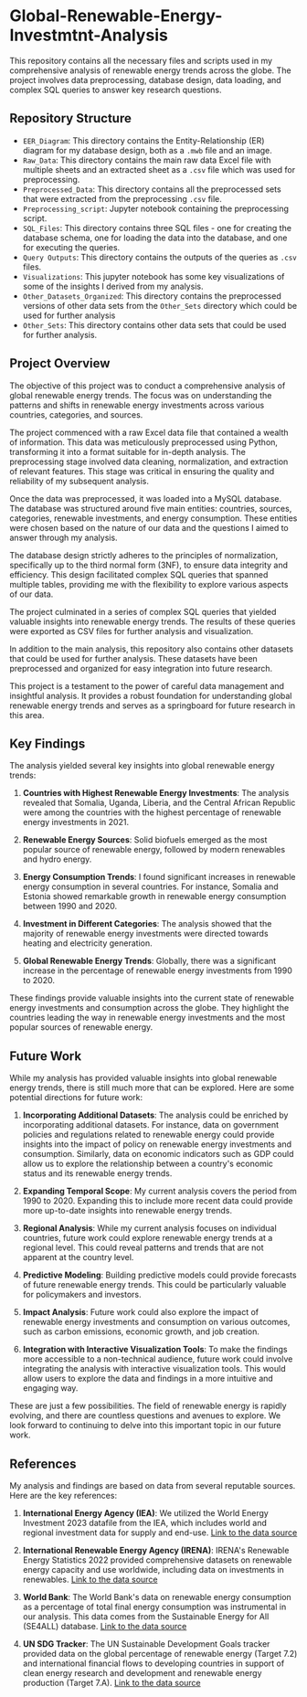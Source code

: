 # Global-Renewable-Energy-Investmtnt-Analysis

This repository contains all the necessary files and scripts used in my comprehensive analysis of renewable energy trends across the globe. The project involves data preprocessing, database design, data loading, and complex SQL queries to answer key research questions.

## Repository Structure

- `EER_Diagram`: This directory contains the Entity-Relationship (ER) diagram for my database design, both as a `.mwb` file and an image.
- `Raw_Data`: This directory contains the main raw data Excel file with multiple sheets and an extracted sheet as a `.csv` file which was used for preprocessing.
- `Preprocessed_Data`: This directory contains all the preprocessed sets that were extracted from the preprocessing `.csv` file. 
- `Preprocessing_script`: Jupyter notebook containing the preprocessing script.
- `SQL_Files`: This directory contains three SQL files - one for creating the database schema, one for loading the data into the database, and one for executing the queries.
- `Query Outputs`: This directory contains the outputs of the queries as `.csv` files.
- `Visualizations`: This jupyter notebook has some key visualizations of some of the insights I derived from my analysis.
- `Other_Datasets_Organized`: This directory contains the preprocessed versions of other data sets from the `Other_Sets` directory which could be used for further analysis
- `Other_Sets`: This directory contains other data sets that could be used for further analysis. 

## Project Overview

The objective of this project was to conduct a comprehensive analysis of global renewable energy trends. The focus was on understanding the patterns and shifts in renewable energy investments across various countries, categories, and sources. 

The project commenced with a raw Excel data file that contained a wealth of information. This data was meticulously preprocessed using Python, transforming it into a format suitable for in-depth analysis. The preprocessing stage involved data cleaning, normalization, and extraction of relevant features. This stage was critical in ensuring the quality and reliability of my subsequent analysis.

Once the data was preprocessed, it was loaded into a MySQL database. The database was structured around five main entities: countries, sources, categories, renewable investments, and energy consumption. These entities were chosen based on the nature of our data and the questions I aimed to answer through my analysis.

The database design strictly adheres to the principles of normalization, specifically up to the third normal form (3NF), to ensure data integrity and efficiency. This design facilitated complex SQL queries that spanned multiple tables, providing me with the flexibility to explore various aspects of our data. 

The project culminated in a series of complex SQL queries that yielded valuable insights into renewable energy trends. The results of these queries were exported as CSV files for further analysis and visualization.

In addition to the main analysis, this repository also contains other datasets that could be used for further analysis. These datasets have been preprocessed and organized for easy integration into future research.

This project is a testament to the power of careful data management and insightful analysis. It provides a robust foundation for understanding global renewable energy trends and serves as a springboard for future research in this area.

## Key Findings

The analysis yielded several key insights into global renewable energy trends:

1. **Countries with Highest Renewable Energy Investments**: The analysis revealed that Somalia, Uganda, Liberia, and the Central African Republic were among the countries with the highest percentage of renewable energy investments in 2021.

2. **Renewable Energy Sources**: Solid biofuels emerged as the most popular source of renewable energy, followed by modern renewables and hydro energy.

3. **Energy Consumption Trends**: I found significant increases in renewable energy consumption in several countries. For instance, Somalia and Estonia showed remarkable growth in renewable energy consumption between 1990 and 2020.

4. **Investment in Different Categories**: The analysis showed that the majority of renewable energy investments were directed towards heating and electricity generation.

5. **Global Renewable Energy Trends**: Globally, there was a significant increase in the percentage of renewable energy investments from 1990 to 2020.

These findings provide valuable insights into the current state of renewable energy investments and consumption across the globe. They highlight the countries leading the way in renewable energy investments and the most popular sources of renewable energy.

## Future Work

While my analysis has provided valuable insights into global renewable energy trends, there is still much more that can be explored. Here are some potential directions for future work:

1. **Incorporating Additional Datasets**: The analysis could be enriched by incorporating additional datasets. For instance, data on government policies and regulations related to renewable energy could provide insights into the impact of policy on renewable energy investments and consumption. Similarly, data on economic indicators such as GDP could allow us to explore the relationship between a country's economic status and its renewable energy trends.

2. **Expanding Temporal Scope**: My current analysis covers the period from 1990 to 2020. Expanding this to include more recent data could provide more up-to-date insights into renewable energy trends.

3. **Regional Analysis**: While my current analysis focuses on individual countries, future work could explore renewable energy trends at a regional level. This could reveal patterns and trends that are not apparent at the country level.

4. **Predictive Modeling**: Building predictive models could provide forecasts of future renewable energy trends. This could be particularly valuable for policymakers and investors.

5. **Impact Analysis**: Future work could also explore the impact of renewable energy investments and consumption on various outcomes, such as carbon emissions, economic growth, and job creation.

6. **Integration with Interactive Visualization Tools**: To make the findings more accessible to a non-technical audience, future work could involve integrating the analysis with interactive visualization tools. This would allow users to explore the data and findings in a more intuitive and engaging way.

These are just a few possibilities. The field of renewable energy is rapidly evolving, and there are countless questions and avenues to explore. We look forward to continuing to delve into this important topic in our future work.

## References

My analysis and findings are based on data from several reputable sources. Here are the key references:

1. **International Energy Agency (IEA)**: We utilized the World Energy Investment 2023 datafile from the IEA, which includes world and regional investment data for supply and end-use. [Link to the data source](https://www.iea.org/reports/world-energy-investment-2023)

2. **International Renewable Energy Agency (IRENA)**: IRENA's Renewable Energy Statistics 2022 provided comprehensive datasets on renewable energy capacity and use worldwide, including data on investments in renewables. [Link to the data source](https://www.irena.org/publications/2022/Jul/Renewable-Energy-Statistics-2022)

3. **World Bank**: The World Bank's data on renewable energy consumption as a percentage of total final energy consumption was instrumental in our analysis. This data comes from the Sustainable Energy for All (SE4ALL) database. [Link to the data source](https://data.worldbank.org/indicator/EG.FEC.RNEW.ZS)

4. **UN SDG Tracker**: The UN Sustainable Development Goals tracker provided data on the global percentage of renewable energy (Target 7.2) and international financial flows to developing countries in support of clean energy research and development and renewable energy production (Target 7.A). [Link to the data source](https://www.irena.org/publications/2022/Jul/Renewable-Energy-Statistics-2022)




